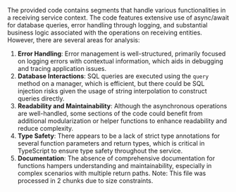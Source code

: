 The provided code contains segments that handle various functionalities in a receiving service context. The code features extensive use of async/await for database queries, error handling through logging, and substantial business logic associated with the operations on receiving entities. However, there are several areas for analysis:
1. **Error Handling**: Error management is well-structured, primarily focused on logging errors with contextual information, which aids in debugging and tracing application issues.
2. **Database Interactions**: SQL queries are executed using the `query` method on a manager, which is efficient, but there could be SQL injection risks given the usage of string interpolation to construct queries directly.
3. **Readability and Maintainability**: Although the asynchronous operations are well-handled, some sections of the code could benefit from additional modularization or helper functions to enhance readability and reduce complexity.
4. **Type Safety**: There appears to be a lack of strict type annotations for several function parameters and return types, which is critical in TypeScript to ensure type safety throughout the service.
5. **Documentation**: The absence of comprehensive documentation for functions hampers understanding and maintainability, especially in complex scenarios with multiple return paths.
Note: This file was processed in 2 chunks due to size constraints.